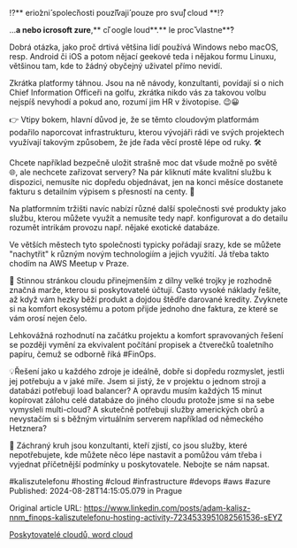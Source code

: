 ⁉️** erio**́**zni**́** spolec**̌**nosti pouz**̌**i**́**vaji**́** pouze  pro svu**̊**j cloud **⁉️


...**a nebo icrosoft zure**,** c**̌**i oogle loud**.** le proc**̌** vlastne**̌?

Dobrá otázka, jako proč drtivá většina lidí používá Windows nebo macOS, resp. Android či iOS a potom nějací geekové teda i nějakou formu Linuxu, většinou tam, kde to žádný obyčejný uživatel přímo nevidí.


Zkrátka platformy táhnou. Jsou na ně návody, konzultanti, povídají si o nich Chief Information Officeři na golfu, zkrátka nikdo vás za takovou volbu nejspíš nevyhodí a pokud ano, rozumí jim HR v životopise. 😉😀


👉 Vtipy bokem, hlavní důvod je, že se těmto cloudovým platformám podařilo naporcovat infrastrukturu, kterou vývojáři rádi ve svých projektech využívají takovým způsobem, že jde řada věcí prostě lépe od ruky. 🛠️


Chcete například bezpečně uložit strašně moc dat všude možně po světě 🌐, ale nechcete zařizovat servery? Na pár kliknutí máte kvalitní službu k dispozici, nemusíte nic dopředu objednávat, jen na konci měsíce dostanete fakturu s detailním výpisem s přesností na centy. 🧾


Na platformním tržišti navíc nabízí různé další společnosti své produkty jako službu, kterou můžete využít a nemusíte tedy např. konfigurovat a do detailu rozumět intrikám provozu např. nějaké exotické databáze.


Ve větších městech tyto společnosti typicky pořádají srazy, kde se můžete "nachytřit" k různým novým technologiím a jejich využití. Já třeba takto chodím na AWS Meetup v Praze.


💸 Stinnou stránkou cloudu přinejmenším z dílny velké trojky je rozhodně značná marže, kterou si poskytovatelé účtují. Často vysoké náklady řešíte, až když vám hezky běží produkt a dojdou štědře darované kredity. Zvyknete si na komfort ekosystému a potom přijde jednoho dne faktura, ze které se vám orosí nejen čelo.

Lehkovážná rozhodnutí na začátku projektu a komfort spravovaných řešení se později vymění za ekvivalent počítání propisek a čtverečků toaletního papíru, čemuž se odborně říká #FinOps.


💡Řešení jako u každého zdroje je ideálně, dobře si dopředu rozmyslet, jestli jej potřebuju a v jaké míře. Jsem si jistý, že v projektu o jednom stroji a databázi potřebuji load balancer? A opravdu musím každých 15 minut kopírovat zálohu celé databáze do jiného cloudu protože jsme si na sebe vymysleli multi-cloud? A skutečně potřebuji služby amerických obrů a nevystačím si s běžným virtuálním serverem například od německého Hetznera?


🛟 Záchraný kruh jsou konzultanti, kteří zjistí, co jsou služby, které nepotřebujete, kde můžete něco lépe nastavit a pomůžou vám třeba i vyjednat příčetnější podmínky u poskytovatele. Nebojte se nám napsat.


#kaliszutelefonu #hosting #cloud #infrastructure #devops #aws #azure
Published: 2024-08-28T14:15:05.079 in Prague

Original article URL: https://www.linkedin.com/posts/adam-kalisz-nnm_finops-kaliszutelefonu-hosting-activity-7234533951082561536-sEYZ

[Poskytovatelé cloudů, word cloud](./media/cloud-providers-word-cloud.png)